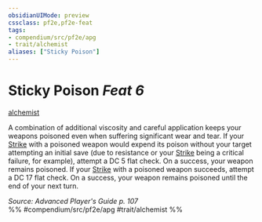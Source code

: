 ```yaml
---
obsidianUIMode: preview
cssclass: pf2e,pf2e-feat
tags:
- compendium/src/pf2e/apg
- trait/alchemist
aliases: ["Sticky Poison"]
---
```

# Sticky Poison  *Feat 6*  
[alchemist](Reference/Rules/Traits/alchemist.md "Alchemist Class Trait")  


A combination of additional viscosity and careful application keeps your weapons poisoned even when suffering significant wear and tear. If your [Strike](strike.md) with a poisoned weapon would expend its poison without your target attempting an initial save (due to resistance or your [Strike](strike.md) being a critical failure, for example), attempt a DC 5 flat check. On a success, your weapon remains poisoned. If your [Strike](strike.md) with a poisoned weapon succeeds, attempt a DC 17 flat check. On a success, your weapon remains poisoned until the end of your next turn.

*Source: Advanced Player's Guide p. 107*  
%% #compendium/src/pf2e/apg #trait/alchemist %%
